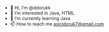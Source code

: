 - 👋 Hi, I’m @ddorukk
- 👀 I’m interested in Java, HTML
- 🌱 I’m currently learning Java
- 📫 How to reach me asicidoruk7@gmail.com

